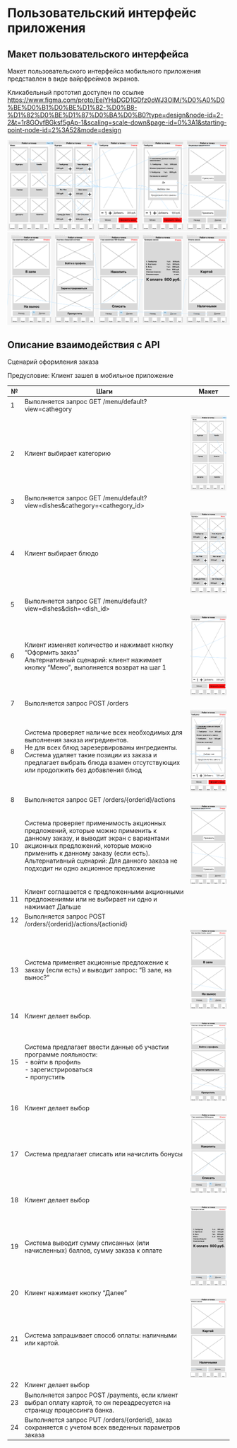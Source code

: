 # Пользовательский интерфейс приложения

## Макет пользовательского интерфейса

Макет пользовательского интерфейса мобильного приложения представлен в виде вайрфреймов экранов.

Кликабельный прототип доступен по ссылке https://www.figma.com/proto/EeiYHaDGD1GDfz0oWJ3OlM/%D0%A0%D0%BE%D0%B1%D0%BE%D1%82-%D0%B8-%D1%82%D0%BE%D1%87%D0%BA%D0%B0?type=design&node-id=2-2&t=1r8GOvfBGksf5gAp-1&scaling=scale-down&page-id=0%3A1&starting-point-node-id=2%3A52&mode=design

![](assets/images/wireframe1.png)
![](assets/images/wireframe2.png)

## Описание взаимодействия с API

Сценарий оформления заказа

Предусловие: Клиент зашел в мобильное приложение

| № | Шаги | Макет |
| --- | --- | --- |
| 1 | Выполняется запрос GET /menu/default?view=cathegory |  |
| 2 | Клиент выбирает категорию |![](assets/images/wf1.png)  |
| 3 | Выполняется запрос GET /menu/default?view=dishes&cathegory=<cathegory_id> |  |
| 4 | Клиент выбирает блюдо |![](assets/images/wf2.png)  |
| 5 | Выполняется запрос GET /menu/default?view=dishes&dish=<dish_id> |  |
| 6 | Клиент изменяет количество и нажимает кнопку “Оформить заказ”<br/>Альтернативный сценарий: клиент нажимает кнопку “Меню”, выполняется возврат на шаг 1 |![](assets/images/wf3.png) |
| 7 | Выполняется запрос POST /orders |  |
| 8 | Система проверяет наличие всех необходимых для выполнения заказа ингредиентов.<br/>Не для всех блюд зарезервированы ингредиенты. Система удаляет такие позиции из заказа и предлагает выбрать блюда взамен отсутствующих или продолжить без добавления блюд |![](assets/images/wf4.png) |
| 8 | Выполняется запрос GET /orders/{orderid}/actions |  |
| 10 | Система проверяет применимость акционных предложений, которые можно применить к данному заказу, и выводит экран с вариантами акционных предложений, которые можно применить к данному заказу (если есть).<br/>Альтернативный сценарий:  Для данного заказа не подходит ни одно акционное предложение |![](assets/images/wf5.png)  |
| 11 | Клиент соглашается с предложенными акционными предложениями или не выбирает ни одно и нажимает Дальше |  |
| 12 | Выполняется запрос POST /orders/{orderid}/actions/{actionid} |  |
| 13 | Система применяет акционные предложение к заказу (если есть) и выводит запрос: “В зале, на вынос?” | ![](assets/images/wf6.png) |
| 14 | Клиент делает выбор. |  |
| 15 |  Система предлагает ввести данные об участии программе лояльности:<br/>- войти в профиль<br/>- зарегистрироваться<br/>- пропустить | ![](assets/images/wf7.png) |
| 16 | Клиент делает выбор |  |
| 17 | Система предлагает списать или начислить бонусы | ![](assets/images/wf8.png) |
| 18 | Клиент делает выбор |  |
| 19 |  Система выводит сумму списанных (или начисленных) баллов, сумму заказа к оплате | ![](assets/images/wf9.png) |
| 20 | Клиент нажимает кнопку “Далее” |  |
| 21 | Система запрашивает способ оплаты: наличными или картой. | ![](assets/images/wf10.png) |
| 22 | Клиент делает выбор |  |
| 23 | Выполняется запрос POST /payments, если клиент выбрал оплату картой, то он переадресуется на страницу процессинга банка. |  |
| 24 | Выполняется запрос PUT /orders/{orderid}, заказ сохраняется с учетом всех введенных параметров заказа |  |